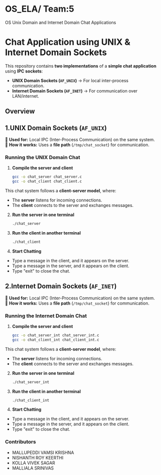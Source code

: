 # OS_ELA/ Team:5
OS Unix Domain and Internet Domain Chat Applications
# Chat Application using UNIX & Internet Domain Sockets

This repository contains **two implementations** of a **simple chat application** using **IPC sockets**:
- **UNIX Domain Sockets (`AF_UNIX`)** → For local inter-process communication.
- **Internet Domain Sockets (`AF_INET`)** → For communication over LAN/internet.

## Overview
## 1.UNIX Domain Sockets (`AF_UNIX`)
📍 **Used for:** Local IPC (Inter-Process Communication) on the same system.  
📍 **How it works:** Uses a **file path** (`/tmp/chat_socket`) for communication.  

### Running the UNIX Domain Chat
1. **Compile the server and client**
   ```bash
   gcc -o chat_server chat_server.c
   gcc -o chat_client chat_client.c

This chat system follows a **client-server model**, where:
- The **server** listens for incoming connections.
- The **client** connects to the server and exchanges messages.

2. **Run the server in one terminal**
   ```bash
   ./chat_server
   
3. **Run the client in another terminal**
   ```bash
   ./chat_client

4. **Start Chatting**
- Type a message in the client, and it appears on the server.
- Type a message in the server, and it appears on the client.
- Type "exit" to close the chat.

## 2.Internet Domain Sockets (`AF_INET`)
📍 **Used for:** Local IPC (Inter-Process Communication) on the same system.  
📍 **How it works:** Uses a **file path** (`/tmp/chat_socket`) for communication.  

### Running the Internet Domain Chat
1. **Compile the server and client**
   ```bash
   gcc -o chat_server_int chat_server_int.c
   gcc -o chat_client_int chat_client_int.c

This chat system follows a **client-server model**, where:
- The **server** listens for incoming connections.
- The **client** connects to the server and exchanges messages.

2. **Run the server in one terminal**
   ```bash
   ./chat_server_int
   
3. **Run the client in another terminal**
   ```bash
   ./chat_client_int

4. **Start Chatting**
- Type a message in the client, and it appears on the server.
- Type a message in the server, and it appears on the client.
- Type "exit" to close the chat.

### Contributors
- MALLUPEDDI VAMSI KRISHNA
- NISHANTH ROY KEERTHI
- KOLLA VIVEK SAGAR
- MALLIALA SRINIVAS
